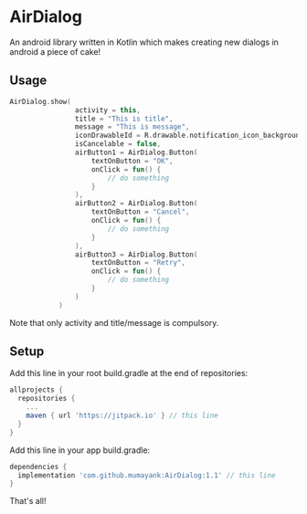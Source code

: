 # AirDialog
An android library written in Kotlin which makes creating new dialogs in android a piece of cake!

## Usage
```kotlin
AirDialog.show(
                activity = this,
                title = "This is title",
                message = "This is message",
                iconDrawableId = R.drawable.notification_icon_background,
                isCancelable = false,
                airButton1 = AirDialog.Button(
                    textOnButton = "OK",
                    onClick = fun() {
                        // do something
                    }
                ),
                airButton2 = AirDialog.Button(
                    textOnButton = "Cancel",
                    onClick = fun() {
                        // do something
                    }
                ),
                airButton3 = AirDialog.Button(
                    textOnButton = "Retry",
                    onClick = fun() {
                        // do something
                    }
                )
            )
```
Note that only activity and title/message is compulsory.

## Setup
Add this line in your root build.gradle at the end of repositories:

```gradle
allprojects {
  repositories {
    ...
    maven { url 'https://jitpack.io' } // this line
  }
}
  ```
Add this line in your app build.gradle:
```gradle
dependencies {
  implementation 'com.github.mumayank:AirDialog:1.1' // this line
}
```

That's all!
